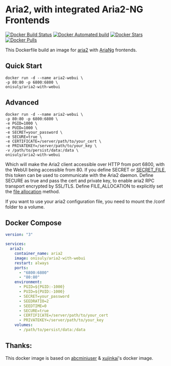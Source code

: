 # Aria2, with integrated Aria2-NG Frontends

[![Docker Build Status](https://img.shields.io/docker/build/onisuly/aria2-with-webui.svg)](https://hub.docker.com/r/onisuly/aria2-with-webui) [![Docker Automated build](https://img.shields.io/docker/automated/onisuly/aria2-with-webui.svg)](https://hub.docker.com/r/onisuly/aria2-with-webui) [![Docker Stars](https://img.shields.io/docker/stars/onisuly/aria2-with-webui.svg)](https://hub.docker.com/r/onisuly/aria2-with-webui) [![Docker Pulls](https://img.shields.io/docker/pulls/onisuly/aria2-with-webui.svg)](https://hub.docker.com/r/onisuly/aria2-with-webui)

This Dockerfile build an image for [aria2](https://github.com/aria2/aria2) with [AriaNg](https://github.com/mayswind/AriaNg) frontends.

## Quick Start

```shell
docker run -d --name aria2-webui \
-p 80:80 -p 6800:6800 \
onisuly/aria2-with-webui
```

## Advanced

```shell
docker run -d --name aria2-webui \
-p 80:80 -p 6800:6800 \
-e PGID=1000 \
-e PUID=1000 \
-e SECRET=your_password \
-e SECURE=true \
-e CERTIFICATE=/server/path/to/your_cert \
-e PRIVATEKEY=/server/path/to/your_key \
-v /path/to/persist/data:/data \
onisuly/aria2-with-webui
```

Which will make the Aria2 client accessible over HTTP from port 6800, with the WebUI being accessible from 80. If you define SECRET or [SECRET_FILE](https://docs.docker.com/compose/compose-file/compose-file-v3/#secrets "e.g. SECRET_FILE=./aria2-rpc-secret.txt"), this token can be used to communicate with the Aria2 daemon. Define SECURE as true and pass the cert and private key, to enable aria2 RPC transport encrypted by SSL/TLS. Define FILE_ALLOCATION to explicitly set the [file allocation](https://aria2.github.io/manual/en/html/aria2c.html#cmdoption-file-allocation "none, prealloc, trunc or falloc") method. 

If you want to use your aria2 configuration file, you need to mount the /conf folder to a volume.

## Docker Compose
```yaml
version: "3"

services:
  aria2:
    container_name: aria2
    image: onisuly/aria2-with-webui
    restart: always
    ports:
      - "6800:6800"
      - "80:80"
    environment:
      - PGID=${PGID:-1000}
      - PUID=${PUID:-1000}
      - SECRET=your_password
      - SEEDRATIO=2
      - SEEDTIME=0
      - SECURE=true
      - CERTIFICATE=/server/path/to/your_cert
      - PRIVATEKEY=/server/path/to/your_key
    volumes:
      - /path/to/persist/data:/data
```

## Thanks:
This docker image is based on [abcminiuser](https://hub.docker.com/r/abcminiuser/docker-aria2-with-webui/) & [xujinkai](https://hub.docker.com/r/xujinkai/aria2-with-webui/)'s docker image.